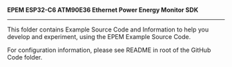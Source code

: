**EPEM ESP32-C6 ATM90E36 Ethernet Power Energy Monitor SDK**

------------

This folder contains Example Source Code and Information to help you develop and experiment, using the EPEM Example Source Code.

For configuration information, please see README in root of the GitHub Code folder.